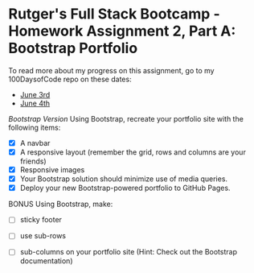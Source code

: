 # Rutger's Full Stack Bootcamp - Homework Assignment 2, Part A: Bootstrap Portfolio

To read more about my progress on this assignment, go to my 100DaysofCode repo on these dates:
- [June 3rd](https://github.com/jamiekaren/100-days-of-code-R1/blob/master/junelog.md#day-2-june-03-2019)
- [June 4th](https://github.com/jamiekaren/100-days-of-code-R1/blob/master/junelog.md#day-2-june-04-2019)

*Bootstrap Version*
Using Bootstrap, recreate your portfolio site with the following items: 
- [X] A navbar
- [X] A responsive layout (remember the grid, rows and columns are your friends)
- [X] Responsive images
- [X] Your Bootstrap solution should minimize use of media queries.
- [X] Deploy your new Bootstrap-powered portfolio to GitHub Pages.

BONUS Using Bootstrap, make:
- [ ] sticky footer
- [ ] use sub-rows
- [ ] sub-columns on your portfolio site (Hint: Check out the Bootstrap documentation)
 
